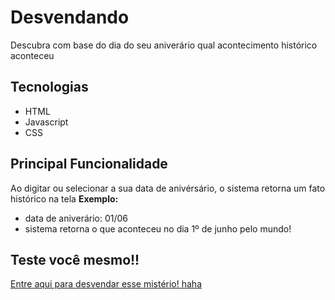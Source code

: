 # Desvendando
Descubra com base do dia do seu aniverário qual acontecimento histórico aconteceu

## Tecnologias
+ HTML
+ Javascript
+ CSS

## Principal Funcionalidade
Ao digitar ou selecionar a sua data de anivérsário, o sistema retorna um fato histórico na tela
<strong>Exemplo:</strong>
+ data de aniverário: 01/06
+ sistema retorna o que aconteceu no dia 1º de junho pelo mundo!

## Teste você mesmo!!
<a href="https://desvendando.vercel.app">Entre aqui para desvendar esse mistério! haha</a> 

